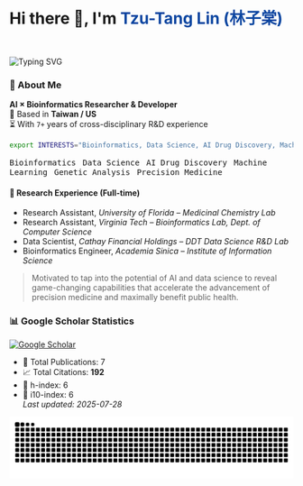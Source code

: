 # Hi there 👋, I'm **<span style="color:#0D47A1">Tzu-Tang Lin (林子棠)</span>**
<br>


![Typing SVG](https://readme-typing-svg.herokuapp.com?font=JetBrains+Mono&size=23&pause=2000&color=0D47A1&width=1000&lines=🔍+Transforming+data+into+discovery;🧬+ML-powered+biological+modeling+and+design;🛠️+Engineering+biomedical+tools+with+intelligence;💊+AI-driven+drug+development+and+screening;🚀+Driving+innovation+in+biomedicine)



### 👤 About Me  
**AI × Bioinformatics Researcher & Developer**  
📍 Based in **Taiwan / US**  
⏳ With `7+` years of cross-disciplinary R&D experience  

```sh
export INTERESTS="Bioinformatics, Data Science, AI Drug Discovery, Machine Learning, Genetic Analysis, Precision Medicine"
```
<p> <kbd>Bioinformatics</kbd> &nbsp; <kbd>Data Science</kbd> &nbsp; <kbd>AI Drug Discovery</kbd> &nbsp; <kbd>Machine Learning</kbd> &nbsp; <kbd>Genetic Analysis</kbd> &nbsp; <kbd>Precision Medicine</kbd> </p>

#### 🧪 Research Experience (Full-time)
- Research Assistant, *University of Florida – Medicinal Chemistry Lab*  
- Research Assistant, *Virginia Tech – Bioinformatics Lab, Dept. of Computer Science*  
- Data Scientist, *Cathay Financial Holdings – DDT Data Science R&D Lab*  
- Bioinformatics Engineer, *Academia Sinica – Institute of Information Science*
> Motivated to tap into the potential of AI and data science to reveal game-changing capabilities that accelerate the advancement of precision medicine and maximally benefit public health.




### 📊 Google Scholar Statistics
<p align="left">
  <a href="https://scholar.google.com/citations?user=2Yxesf0AAAAJ">
    <img src="https://img.shields.io/badge/Google%20Scholar-Tzu--Tang%20Lin-4285F4?style=for-the-badge&logo=google-scholar&logoColor=white" alt="Google Scholar"/>
  </a>
</p>

- 📄 Total Publications: 7  <!--GS_START-->  
- 📈 Total Citations: **192**  
- 🧠 h-index: 6  
- 🏅 i10-index: 6  
_Last updated: 2025-07-28_  
<!--GS_END-->

![](https://raw.githubusercontent.com/lintzutang/lintzutang/output/github-contribution-grid-snake-ocean.svg)

